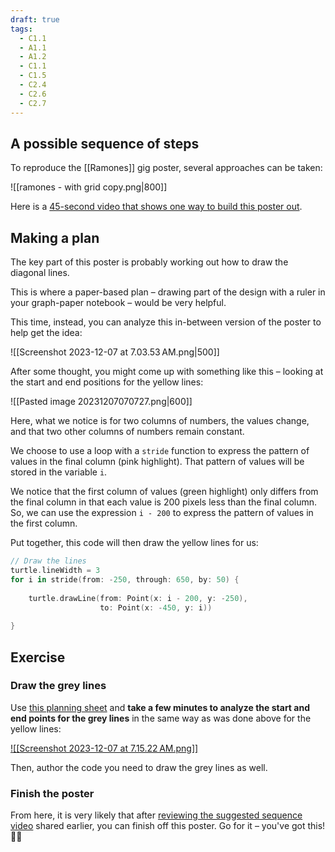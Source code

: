 ```yaml
---
draft: true
tags:
  - C1.1
  - A1.1
  - A1.2
  - C1.1
  - C1.5
  - C2.4
  - C2.6
  - C2.7
---
```


## A possible sequence of steps

To reproduce the [[Ramones]] gig poster, several approaches can be taken:

![[ramones - with grid copy.png|800]]

Here is a [45-second video that shows one way to build this poster out](https://www.russellgordon.ca/lcs/2023-24/icd2o/ramones_sequence.mp4).

## Making a plan

The key part of this poster is probably working out how to draw the diagonal lines.

This is where a paper-based plan – drawing part of the design with a ruler in your graph-paper notebook – would be very helpful.

This time, instead, you can analyze this in-between version of the poster to help get the idea:

![[Screenshot 2023-12-07 at 7.03.53 AM.png|500]]

After some thought, you might come up with something like this – looking at the start and end positions for the yellow lines:

![[Pasted image 20231207070727.png|600]]

Here, what we notice is for two columns of numbers, the values change, and that two other columns of numbers remain constant.

We choose to use a loop with a `stride` function to express the pattern of values in the final column (pink highlight). That pattern of values will be stored in the variable `i`.

We notice that the first column of values (green highlight) only differs from the final column in that each value is 200 pixels less than the final column. So, we can use the expression `i - 200` to express the pattern of values in the first column.

Put together, this code will then draw the yellow lines for us:

```swift
// Draw the lines
turtle.lineWidth = 3
for i in stride(from: -250, through: 650, by: 50) {
    
    turtle.drawLine(from: Point(x: i - 200, y: -250),
                    to: Point(x: -450, y: i))
    
}
```

## Exercise

### Draw the grey lines

Use [this planning sheet](https://www.russellgordon.ca/lcs/2023-24/icd2o/ramones_lines_planning_sheet.pdf) and **take a few minutes to analyze the start and end points for the grey lines** in the same way as was done above for the yellow lines:

[![[Screenshot 2023-12-07 at 7.15.22 AM.png]]](https://www.russellgordon.ca/lcs/2023-24/icd2o/ramones_lines_planning_sheet.pdf)

Then, author the code you need to draw the grey lines as well.

### Finish the poster

From here, it is very likely that after [reviewing the suggested sequence video](https://www.russellgordon.ca/lcs/2023-24/icd2o/ramones_sequence.mp4) shared earlier, you can finish off this poster. Go for it – you've got this! 👊🏼